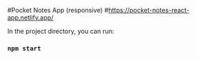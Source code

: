 #Pocket Notes App (responsive)
#https://pocket-notes-react-app.netlify.app/

In the project directory, you can run:

### `npm start`
